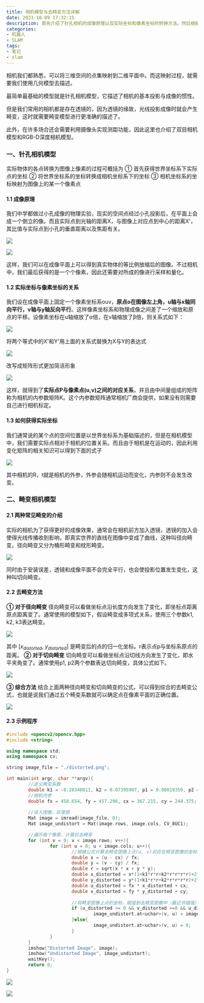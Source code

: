 ```yaml
---
title: 相机模型与去畸变方法详解
date: 2021-10-09 17:32:15
description: 首先介绍了针孔相机的成像原理以及实际坐标和像素坐标的转换方法。然后根据实际相机存在的一些问题，引入了畸变模型，并给出了去畸变的公式方法以及详细示例程序。
categories:
- 机器人
- SLAM
tags:
- 笔记
- slam
---
```


相机我们都熟悉，可以将三维空间的点集映射到二维平面中。而这映射过程，就需要我们使用几何模型去描述。

最简单最基础的模型就是针孔相机模型，它描述了相机的基本投影与成像的惯性。

但是我们常用的相机都是存在透镜的，因为透镜的缘故，光线投影成像时就会产生畸变，这时就需要畸变模型进行更准确的描述了。

此外，在许多场合还会需要利用摄像头实现测距功能，因此这里也介绍了双目相机模型和RGB-D深度相机模型。

### 一、针孔相机模型
实际物体的各点转换为图像上像素的过程可概括为
① 首先获得世界坐标系下实际点的坐标
② 将世界坐标系的坐标转换成相机坐标系下的坐标
③ 相机坐标系的坐标映射为图像上的某一个像素点
#### 1.1 成像原理
我们中学都做过小孔成像的物理实验，现实的空间点经过小孔投影后，在平面上会成一个倒立的像。而且实际点到光轴的距离X，与图像上对应点到中心的距离X'，其比值与实际点到小孔的垂直距离以及焦距有关。

![](https://gitee.com/huffiema/pictures/raw/master/image/202112231944496-camera-models-1.png)



![](https://gitee.com/huffiema/pictures/raw/master/image/202112231944774-camera-models-2.png)




这样，我们可以在成像平面上可以得到真实物体的等比例放缩后的图像。不过相机中，我们最后获得的是一个个像素，因此还需要对所成的像进行采样和量化。

#### 1.2 实际坐标与像素坐标的关系

我们设在成像平面上固定一个像素坐标系ouv，**原点o在图像左上角，u轴与x轴同向平行，v轴与y轴反向平行**。这样像素坐标系和物理成像之间差了一个缩放和原点的平移。设像素坐标在u轴缩放了α倍，在v轴缩放了β倍，则关系式如下：

![](https://gitee.com/huffiema/pictures/raw/master/image/202112231945301-camera-models-3.png)

将两个等式中的X'和Y'用上面的关系式替换为X与Y的表达式

![](https://gitee.com/huffiema/pictures/raw/master/image/202112231945240-camera-models-4.png)

改写成矩阵形式更加简洁形象

![](https://gitee.com/huffiema/pictures/raw/master/image/202112231946066-camera-models-5.png)

这样，就得到了**实际点P与像素点(u,v)之间的对应关系**，并且由中间量组成的矩阵称为相机的内参数矩阵K。这个内参数矩阵通常相机厂商会提供，如果没有则需要自己进行相机标定。

#### 1.3 如何获得实际坐标
我们通常说的某个点的空间位置是以世界坐标系为基础描述的，但是在相机模型中，我们需要实际点相对于相机的位置关系。而且由于相机是在运动的，因此利用变化矩阵的相关知识可以得到下面的式子

![](https://gitee.com/huffiema/pictures/raw/master/image/202112231946623-camera-models-6.png)

其中相机的R，t就是相机的外参，外参会随相机运动而变化，内参则不会发生改变。

### 二、畸变相机模型
#### 2.1 两种常见畸变的介绍
实际的相机为了获得更好的成像效果，通常会在相机前方加入透镜，透镜的加入会使得光线传播收到影响，即真实世界的直线在图像中变成了曲线，这种叫径向畸变。径向畸变又分为桶形畸变和枕形畸变。

![](https://gitee.com/huffiema/pictures/raw/master/image/202112231948890-camera-models-7.png)



同时由于安装误差，透镜和成像平面不会完全平行，也会使投影位置发生变化，这种叫切向畸变。
#### 2.2 去畸变方法
**① 对于径向畸变**
径向畸变可以看做坐标点沿长度方向发生了变化，即坐标点距离原点距离变了。通常使用的模型如下，假设畸变成多项式关系，使用三个参数k1, k2, k3表达畸变。

![](https://gitee.com/huffiema/pictures/raw/master/image/202112231948919-camera-models-8.png)

其中 [$x_{distorted}$, $y_{distorted}$] 是畸变后的点的归一化坐标。r表示点p与坐标系原点的距离。
**② 对于切向畸变**
切向畸变可以看做坐标点沿切线方向发生了变化，即水平夹角变了。通常使用p1, p2两个参数表达切向畸变，具体公式如下。

![](https://gitee.com/huffiema/pictures/raw/master/image/202112231949498-camera-models-9.png)



**③ 综合方法**
结合上面两种径向畸变和切向畸变的公式，可以得到综合的去畸变公式，也就是说我们通过五个畸变系数就可以确定点在像素平面的正确位置。

![](https://gitee.com/huffiema/pictures/raw/master/image/202112231949756-camera-models-10.png)



#### 2.3 示例程序
```cpp
#include <opencv2/opencv.hpp>
#include <string>

using namespace std;
using namespace cv;

string image_file = "./distorted.png";

int main(int argc, char **argv){
		//定义畸变系数
        double k1 = -0.28340811, k2 = 0.07395907, p1 = 0.00019359, p2 = 1.76187114e-05;
        //相机内参
        double fx = 458.654, fy = 457.296, cx = 367.215, cy = 248.375;
		
		//读入图像，灰度图
        Mat image = imread(image_file, 0);
        Mat image_undistort = Mat(image.rows, image.cols, CV_8UC1);

        //遍历每个像素，计算后去畸变
        for (int v = 0; v < image.rows; v++){
                for (int u = 0; u < image.cols; u++){
                		//根据公式计算去畸变图像上点(u, v)对应在畸变图像的坐标(u_distorted, v(distorted))，建立对应关系
                        double x = (u - cx) / fx;
                        double y = (v - cy) / fx;
                        double r = sqrt(x * x + y * y);
                        double x_distorted = x*(1+k1*r*r+k2*r*r*r*r)+2*p1*x*y+p2*(r*r+2*x*x);
                        double y_distorted = y*(1+k1*r*r+k2*r*r*r*r)+2*p2*x*y+p1*(r*r+2*x*x);
                        double u_distorted = fx * x_distorted + cx;
                        double v_distorted = fy * y_distorted + cy;
						
						//将畸变图像上点的坐标，赋值到去畸变图像中（最近邻插值）
                        if (u_distorted >= 0 && v_distorted >=0 && u_distorted < image.rows && v_distorted < image.cols){
                                image_undistort.at<uchar>(v, u) = image.at<uchar>((int)v_distorted, (int)u_distorted);
                        }else{
                                image_undistort.at<uchar>(v, u) = 0;
                        }
                }
        }
        imshow("Distorted Image", image);
        imshow("Undistorted Image", image_undistort);
        waitKey();
        return 0;
}

```
![](https://gitee.com/huffiema/pictures/raw/master/image/202112231950737-camera-models-11.png)





![](https://gitee.com/huffiema/pictures/raw/master/image/202112231950996-camera-models-12.png)
